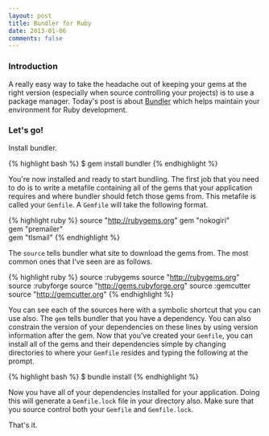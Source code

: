 ```yaml
---
layout: post
title: Bundler for Ruby
date: 2013-01-06
comments: false
---
```


### Introduction

A really easy way to take the headache out of keeping your gems at the right version (especially when source controlling your projects) is to use a package manager. Today's post is about [Bundler](http://gembundler.com/) which helps maintain your environment for Ruby development.

### Let's go!

Install bundler.

{% highlight bash %}
$ gem install bundler
{% endhighlight %}

You're now installed and ready to start bundling. The first job that you need to do is to write a metafile containing all of the gems that your application requires and where bundler should fetch those gems from. This metafile is called your `Gemfile`. A `Gemfile` will take the following format.

{% highlight ruby %}
source "http://rubygems.org"
gem "nokogiri"              
gem "premailer"             
gem "tlsmail"
{% endhighlight %}

The `source` tells bundler what site to download the gems from. The most common ones that I've seen are as follows. 

{% highlight ruby %}
source :rubygems
source "http://rubygems.org"
source :rubyforge
source "http://gems.rubyforge.org"
source :gemcutter
source "http://gemcutter.org"
{% endhighlight %}

You can see each of the sources here with a symbolic shortcut that you can use also. The `gem` tells bundler that you have a dependency. You can also constrain the version of your dependencies on these lines by using version information after the gem. Now that you've created your `Gemfile`, you can install all of the gems and their dependencies simple by changing directories to where your `Gemfile` resides and typing the following at the prompt.

{% highlight bash %}
$ bundle install
{% endhighlight %}

Now you have all of your dependencies installed for your application. Doing this will generate a `Gemfile.lock` file in your directory also. Make sure that you source control both your `Gemfile` and `Gemfile.lock`.

That's it.